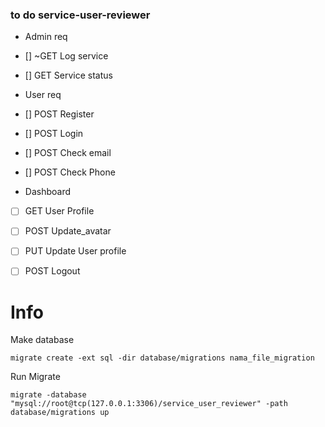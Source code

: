 ### to do service-user-reviewer


- Admin req
- [] ~GET Log service
- [] GET Service status

- User req
- [] POST Register
- [] POST Login
- [] POST Check email
- [] POST Check Phone

- Dashboard
- [ ] GET User Profile
- [ ] POST Update_avatar
- [ ] PUT Update User profile

- [ ] POST Logout

# Info

Make database

`migrate create -ext sql -dir database/migrations nama_file_migration`

Run Migrate

```
migrate -database "mysql://root@tcp(127.0.0.1:3306)/service_user_reviewer" -path database/migrations up
```
